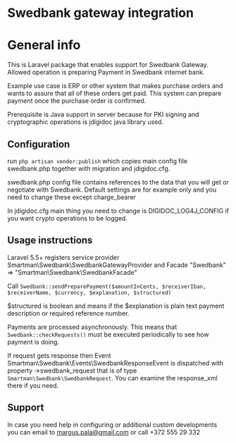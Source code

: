  # Swedbank gateway integration 

# General info
 
 This is Laravel package that enables support for Swedbank Gateway. Allowed operation is preparing Payment in Swedbank internet bank.
 
 Example use case is ERP or other system that makes purchase orders and wants to assure that all of these orders get paid. This system can prepare payment once the purchase order is confirmed.
 
 Prerequisite is Java support in server because for PKI signing and cryptographic operations is jdigidoc java library used.
 
## Configuration
 
 run `php artisan vendor:publish` which copies main config file swedbank.php together with migration and jdigidoc.cfg.
 
 swedbank.php config file contains references to the data that you will get or negotiate with Swedbank. Default settings are for example only and you need to change these except charge_bearer
 
 In jdigidoc.cfg main thing you need to change is DIGIDOC_LOG4J_CONFIG if you want crypto operations to be logged.
 
## Usage instructions

Laravel 5.5+ registers service provider Smartman\Swedbank\SwedbankGatewayProvider and Facade "Swedbank" => "Smartman\Swedbank\SwedbankFacade"

Call `Swedbank::sendPreparePayment($amountInCents, $receiverIban, $receiverName, $currency, $explanation, $structured)`

$structured is boolean and means if the $explanation is plain text payment description or required reference number.

Payments are processed asynchronously. This means that `Swedbank::checkRequests()` must be executed periodically to see how payment is doing.

If request gets response then Event Smartman\Swedbank\Events\SwedbankResponseEvent is dispatched with property ->swedbank_request that is of type `Smartman\Swedbank\SwedbankRequest`. You can examine the response_xml there if you need.

## Support
 
 In case you need help in configuring or additional custom developments you can email to margus.pala@gmail.com or call +372 555 29 332  
 
   